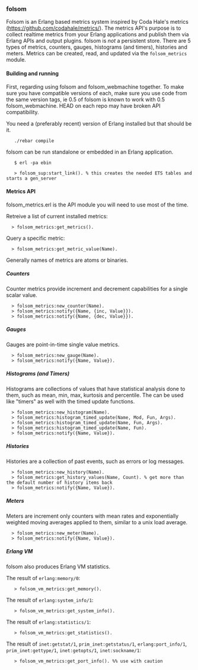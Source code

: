 ### folsom

Folsom is an Erlang based metrics system inspired by Coda Hale's metrics (https://github.com/codahale/metrics/). The metrics API's purpose is to collect realtime metrics from your Erlang applications and publish them via Erlang APIs and output plugins. folsom is *not* a persistent store. There are 5 types of metrics, counters, gauges, histograms (and timers), histories and meters. Metrics can be created, read, and updated via the `folsom_metrics` module.

#### Building and running

First, regarding using folsom and folsom_webmachine together. To make sure you have compatible versions of each, make sure you use code from the same version tags, ie 0.5 of folsom is known to work with 0.5 folsom_webmachine. HEAD on each repo may have broken API compatibility.

You need a (preferably recent) version of Erlang installed but that should be it.

       ./rebar compile

folsom can be run standalone or embedded in an Erlang application.

       $ erl -pa ebin

       > folsom_sup:start_link(). % this creates the needed ETS tables and starts a gen_server

#### Metrics API

folsom_metrics.erl is the API module you will need to use most of the time.

Retreive a list of current installed metrics:

      > folsom_metrics:get_metrics().

Query a specific metric:

      > folsom_metrics:get_metric_value(Name).

Generally names of metrics are atoms or binaries.

##### Counters

Counter metrics provide increment and decrement capabilities for a single scalar value.

      > folsom_metrics:new_counter(Name).
      > folsom_metrics:notify({Name, {inc, Value}}).
      > folsom_metrics:notify({Name, {dec, Value}}).

##### Gauges

Gauges are point-in-time single value metrics.

      > folsom_metrics:new_gauge(Name).
      > folsom_metrics:notify({Name, Value}).

##### Histograms (and Timers)

Histograms are collections of values that have statistical analysis done to them, such as mean, min, max, kurtosis and percentile. The can be used like "timers" as well with the timed update functions.

      > folsom_metrics:new_histogram(Name).
      > folsom_metrics:histogram_timed_update(Name, Mod, Fun, Args).
      > folsom_metrics:histogram_timed_update(Name, Fun, Args).
      > folsom_metrics:histogram_timed_update(Name, Fun).
      > folsom_metrics:notify({Name, Value}).

##### Histories

Histories are a collection of past events, such as errors or log messages.

      > folsom_metrics:new_history(Name).
      > folsom_metrics:get_history_values(Name, Count). % get more than the default number of history items back
      > folsom_metrics:notify({Name, Value}).

##### Meters

Meters are increment only counters with mean rates and exponentially weighted moving averages applied to them, similar to a unix load average.

      > folsom_metrics:new_meter(Name).
      > folsom_metrics:notify({Name, Value}).

##### Erlang VM

folsom also produces Erlang VM statistics.

The result of `erlang:memory/0`:

       > folsom_vm_metrics:get_memory().

The result of `erlang:system_info/1`:

       > folsom_vm_metrics:get_system_info().

The result of `erlang:statistics/1`:

       > folsom_vm_metrics:get_statistics().

The result of `inet:getstat/1`, `prim_inet:getstatus/1`, `erlang:port_info/1`, `prim_inet:gettype/1`, `inet:getopts/1`, `inet:sockname/1`:

       > folsom_vm_metrics:get_port_info(). %% use with caution
